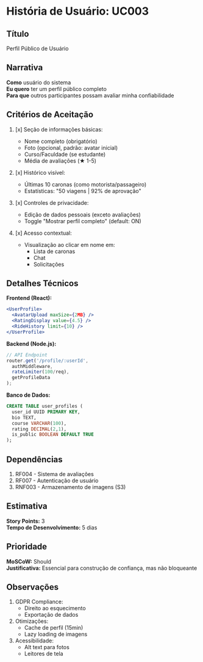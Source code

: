 # História de Usuário: UC003

## Título
Perfil Público de Usuário

## Narrativa
**Como** usuário do sistema  
**Eu quero** ter um perfil público completo  
**Para que** outros participantes possam avaliar minha confiabilidade

## Critérios de Aceitação
1. [x] Seção de informações básicas:
   - Nome completo (obrigatório)
   - Foto (opcional, padrão: avatar inicial)
   - Curso/Faculdade (se estudante)
   - Média de avaliações (★ 1-5)

2. [x] Histórico visível:
   - Últimas 10 caronas (como motorista/passageiro)
   - Estatísticas: "50 viagens | 92% de aprovação"

3. [x] Controles de privacidade:
   - Edição de dados pessoais (exceto avaliações)
   - Toggle "Mostrar perfil completo" (default: ON)

4. [x] Acesso contextual:
   - Visualização ao clicar em nome em:
     - Lista de caronas
     - Chat
     - Solicitações

## Detalhes Técnicos
**Frontend (React):**
```jsx
<UserProfile>
  <AvatarUpload maxSize={2MB} />
  <RatingDisplay value={4.5} />
  <RideHistory limit={10} />
</UserProfile>
```

**Backend (Node.js):**
```javascript
// API Endpoint
router.get('/profile/:userId', 
  authMiddleware,
  rateLimiter(100/req),
  getProfileData
);
```

**Banco de Dados:**
```sql
CREATE TABLE user_profiles (
  user_id UUID PRIMARY KEY,
  bio TEXT,
  course VARCHAR(100),
  rating DECIMAL(2,1),
  is_public BOOLEAN DEFAULT TRUE
);
```

## Dependências
1. RF004 - Sistema de avaliações
2. RF007 - Autenticação de usuário
3. RNF003 - Armazenamento de imagens (S3)

## Estimativa
**Story Points:** 3  
**Tempo de Desenvolvimento:** 5 dias

## Prioridade
**MoSCoW:** Should  
**Justificativa:** Essencial para construção de confiança, mas não bloqueante

## Observações
1. GDPR Compliance:
   - Direito ao esquecimento
   - Exportação de dados
2. Otimizações:
   - Cache de perfil (15min)
   - Lazy loading de imagens
3. Acessibilidade:
   - Alt text para fotos
   - Leitores de tela
